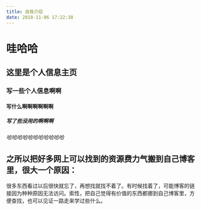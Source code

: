 ```yaml
---
title: 自我介绍
date: 2018-11-06 17:22:38
---
```


# 哇哈哈
## 这里是个人信息主页
### 写一些个人信息啊啊
#### 写什么啊啊啊啊啊啊
##### 写了些没用的啊啊啊
###### 哈哈哈哈哈哈哈哈哈哈哈

## 之所以把好多网上可以找到的资源费力气搬到自己博客里，很大一个原因：
很多东西看过以后很快就忘了，再想找就找不着了。有时候找着了，可能博客的链接因为种种原因无法访问。索性，把自己觉得有价值的东西都挪到自己博客里，方便查找，也可以见证一路走来学过些什么。